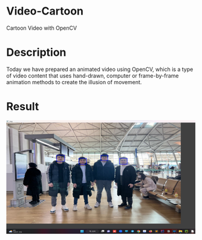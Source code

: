 # Video-Cartoon
Cartoon Video with OpenCV
# Description
Today we have prepared an animated video using OpenCV, 
which is a type of video content that uses hand-drawn,
computer or frame-by-frame animation methods to create the illusion of movement.
# Result
<img src="https://github.com/asadbek002/detect_face_cam.py/blob/master/friends_result.jpg" width="500" height="300">
